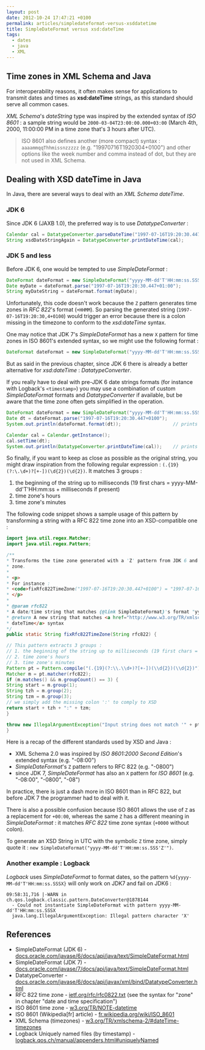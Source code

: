 ```yaml
---
layout: post
date: 2012-10-24 17:47:21 +0100
permalink: articles/simpledateformat-versus-xsddatetime
title: SimpleDateFormat versus xsd:dateTime
tags:
  - dates
  - java
  - XML
---
```

## Time zones in XML Schema and Java

For interoperability reasons, it often makes sense for applications to transmit dates and times as **xsd:dateTime** strings, as this standard should serve all common cases.

_XML Schema_'s _dateString_ type was inspired by the extended syntax of _ISO 8601_ : a sample string would be `2000-03-04T23:00:00.000+03:00` (March 4th, 2000, 11:00:00 PM in a time zone that's 3 hours after UTC).

> ISO 8601 also defines another (more compact) syntax : `aaaammqqThhmissnzzzzz` (e.g. "19970716T1920304+0100") and other options like the week number and comma instead of dot, but they are not used in XML Schema.


## Dealing with XSD dateTime in Java

In Java, there are several ways to deal with an _XML Schema dateTime_.

### JDK 6

Since JDK 6 (JAXB 1.0), the preferred way is to use _DatatypeConverter_ :

```java
Calendar cal = DatatypeConverter.parseDateTime("1997-07-16T19:20:30.447+01:00");    // reads from an XSD string
String xsdDateStringAgain = DatatypeConverter.printDateTime(cal);                   // transforms back into an XSD string
```

### JDK 5 and less

Before JDK 6, one would be tempted to use _SimpleDateFormat_ :

```java
DateFormat dateFormat = new SimpleDateFormat("yyyy-MM-dd'T'HH:mm:ss.SSSZ");    // attempts to defines my date in an XSD-compatible format
Date myDate = dateFormat.parse("1997-07-16T19:20:30.447+01:00");               // reads from an XSD string
String myDateString = dateFormat.format(myDate);                               // transforms back into an XSD string
```

Unfortunately, this code doesn't work because the `Z` pattern generates time zones in _RFC 822_'s format (`+HHMM`).
So parsing the generated string (`1997-07-16T19:20:30,4+0100`) would trigger an error because there is a colon missing in the timezone to conform to the _xsd:dateTime_ syntax.

One may notice that JDK 7's _SimpleDateFormat_ has a new `X` pattern for time zones in ISO 8601's extended syntax, so we might use the following format :

```java
DateFormat dateFormat = new SimpleDateFormat("yyyy-MM-dd'T'HH:mm:ss.SSSX");    // an XSD-compatible format
```

But as said in the previous chapter, since JDK 6 there is already a better alternative for _xsd:dateTime_ : _DatatypeConverter_.

If you really have to deal with pre-JDK 6 date strings formats (for instance with Logback's `<timestamp>`) you may use a combination of custom _SimpleDateFormat_ formats and _DatatypeConverter_ if available, but be aware that the time zone often gets simplified in the operation.

```java
DateFormat dateFormat = new SimpleDateFormat("yyyy-MM-dd'T'HH:mm:ss.SSSZ");
Date dt = dateFormat.parse("1997-07-16T19:20:30.447+0100");
System.out.println(dateFormat.format(dt));                   // prints "1997-07-16T18:20:30.447+0000"

Calendar cal = Calendar.getInstance();
cal.setTime(dt);
System.out.println(DatatypeConverter.printDateTime(cal));    // prints "1997-07-16T18:20:30.447Z"
```

So finally, if you want to keep as close as possible as the original string, you might draw inspiration from the following regular expression : `(.{19}(?:\.\d+)?[+-])(\d{2})(\d{2})`. It matches 3 groups :

1. the beginning of the string up to milliseconds (19 first chars = yyyy-MM-dd'T'HH:mm:ss + milliseconds if present)
2. time zone's hours
3. time zone's minutes

The following code snippet shows a sample usage of this pattern by transforming a string with a RFC 822 time zone into an XSD-compatible one :

```java
import java.util.regex.Matcher;
import java.util.regex.Pattern;

/**
* Transforms the time zone generated with a 'Z' pattern from JDK 6 and older into an <tt>xsd:dateTime</tt> time
* zone.
*
* <p>
* For instance :
* <code>fixRfc822TimeZone("1997-07-16T19:20:30.447+0100") = "1997-07-16T19:20:30.447+01<em>:</em>00"</code>
* </p>
*
* @param rfc822
* A date/time string that matches {@link SimpleDateFormat}'s format "yyyy-MM-dd'T'HH:mm:ss.SSSZ"
* @return A new string that matches <a href="http://www.w3.org/TR/xmlschema-2/#dateTime-timezones">XML Schema
* dateTime</a> syntax
*/
public static String fixRfc822TimeZone(String rfc822) {

// This pattern extracts 3 groups :
// 1. the beginning of the string up to milliseconds (19 first chars = yyyy-MM-dd'T'HH:mm:ss + milliseconds if present)
// 2. time zone's hours
// 3. time zone's minutes
Pattern pt = Pattern.compile("(.{19}(?:\\.\\d+)?[+-])(\\d{2})(\\d{2})");
Matcher m = pt.matcher(rfc822);
if (m.matches() && m.groupCount() == 3) {
String start = m.group(1);
String tzh = m.group(2);
String tzm = m.group(3);
// we simply add the missing colon ':' to comply to XSD
return start + tzh + ":" + tzm;
}

throw new IllegalArgumentException("Input string does not match '" + pt.pattern() + "' pattern");
}
```


Here is a recap of the different standards used by XSD and Java :

- XML Schema 2.0 was inspired by _ISO 8601:2000 Second Edition_'s extended syntax (e.g. "-08:00")
- _SimpleDateFormat_'s `Z` pattern refers to RFC 822 (e.g. "-0800")
- since JDK 7, _SimpleDateFormat_ has also an `X` pattern for _ISO 8601_ (e.g. "-08:00", "-0800", "-08")

In practice, there is just a dash more in ISO 8601 than in RFC 822, but before JDK 7 the programmer had to deal with it.

There is also a possible confusion because ISO 8601 allows the use of `Z` as a replacement for `+00:00`, whereas the same `Z` has a different meaning in _SimpleDateFormat_ : it matches _RFC 822_ time zone syntax (`+0000` without colon).

To generate an XSD String in UTC with the symbolic `Z` time zone, simply quote it : `new SimpleDateFormat("yyyy-MM-dd'T'HH:mm:ss.SSS'Z'")`.


### Another example : Logback

_Logback_ uses _SimpleDateFormat_ to format dates, so the pattern `%d{yyyy-MM-dd'T'HH:mm:ss.SSSX}` will only work on JDK7 and fail on JDK6 :

    09:58:31,716 |-WARN in ch.qos.logback.classic.pattern.DateConverter@1878144
      - Could not instantiate SimpleDateFormat with pattern yyyy-MM-dd'T'HH:mm:ss.SSSX
      java.lang.IllegalArgumentException: Illegal pattern character 'X'


## References

- SimpleDateFormat (JDK 6) - [docs.oracle.com/javase/6/docs/api/java/text/SimpleDateFormat.html](http://docs.oracle.com/javase/6/docs/api/java/text/SimpleDateFormat.html)
- SimpleDateFormat (JDK 7) - [docs.oracle.com/javase/7/docs/api/java/text/SimpleDateFormat.html](http://docs.oracle.com/javase/7/docs/api/java/text/SimpleDateFormat.html)
- DatatypeConverter - [docs.oracle.com/javase/6/docs/api/javax/xml/bind/DatatypeConverter.html](http://docs.oracle.com/javase/6/docs/api/javax/xml/bind/DatatypeConverter.html)
- RFC 822 time zone - [ietf.org/rfc/rfc0822.txt](http://www.ietf.org/rfc/rfc0822.txt) (see the syntax for "zone" in chapter "date and time specification")
- ISO 8601 time zone - [w3.org/TR/NOTE-datetime](http://www.w3.org/TR/NOTE-datetime)
- ISO 8601 (Wikipedia[fr] article) - [fr.wikipedia.org/wiki/ISO_8601](http://fr.wikipedia.org/wiki/ISO_8601)
- XML Schema (timezones) - [w3.org/TR/xmlschema-2/#dateTime-timezones](http://www.w3.org/TR/xmlschema-2/#dateTime-timezones)
- Logback Uniquely named files (by timestamp) - [logback.qos.ch/manual/appenders.html#uniquelyNamed](http://logback.qos.ch/manual/appenders.html#uniquelyNamed)
